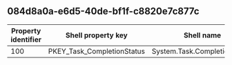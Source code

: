 ## 084d8a0a-e6d5-40de-bf1f-c8820e7c877c

Property identifier | Shell property key | Shell name | Alias
--- | --- | --- | ---
100 | PKEY_Task_CompletionStatus | System.Task.CompletionStatus | 


